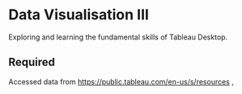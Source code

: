 # Data Visualisation III
Exploring and learning the fundamental skills of Tableau Desktop.

## Required

Accessed data from https://public.tableau.com/en-us/s/resources ,
